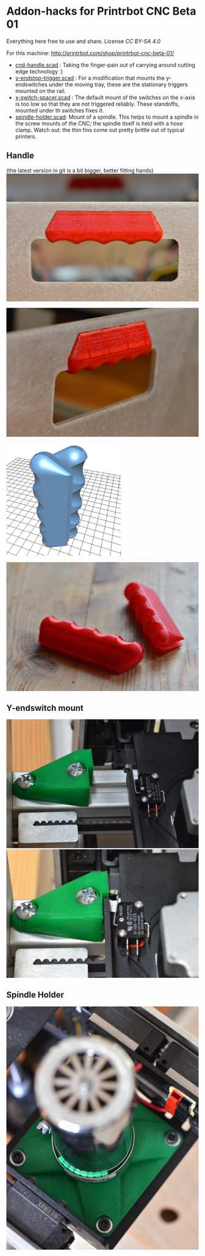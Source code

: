 Addon-hacks for Printrbot CNC Beta 01
=====================================

Everything here free to use and share. License *CC BY-SA 4.0*

For this machine: http://printrbot.com/shop/printrbot-cnc-beta-01/

   * [cnd-handle.scad](./cnc-handle.scad) : Taking the finger-pain out of
     carrying around cutting edge technology :)
   * [y-endstop-trigger.scad](./y-endstop-trigger.scad) : For a modification
     that mounts the y-endswitches under the moving tray, these are the
     stationary triggers mounted on the rail.
   * [x-switch-spacer.scad](./x-switch-spacer.scad) : The default mount of the
     switches on the x-axis is too low so that they are not triggered reliably.
     These standoffs, mounted under th switches fixes it.
   * [spindle-holder.scad](./spindle-holder.scad): Mount of a spindle. This helps to
     mount a spindle in the screw mounts of the CNC; the spindle itself is held with a
     hose clamp. Watch out: the thin fins come out pretty brittle out of typical printers.

## Handle
(the latest version in git is a bit bigger, better fitting hands)
![Front view](./img/handle-front.jpg)

![Side view](./img/handle-side.jpg)

<a href="cnc-handle.stl"><img src="img/stl-view.png" width="300px"></a>

![Fresh from printer](./img/handle-printed.jpg)

## Y-endswitch mount

![Open](./img/y-open.jpg)
![Triggered](./img/y-triggered.jpg)

## Spindle Holder
![Spindle-Holder](./img/spindle-holder.jpg)
